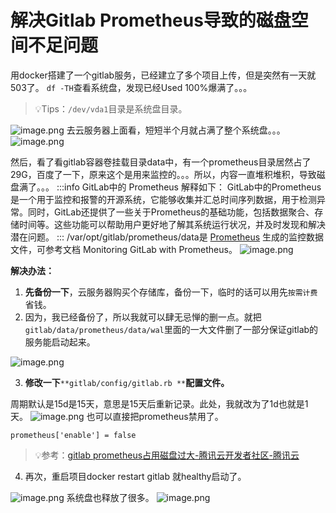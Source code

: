 # 解决Gitlab Prometheus导致的磁盘空间不足问题

用docker搭建了一个gitlab服务，已经建立了多个项目上传，但是突然有一天就503了。
`df -TH`查看系统盘，发现已经Used 100%爆满了。。。

> 💡Tips：`/dev/vda1`目录是系统盘目录。

![image.png](https://cdn.nlark.com/yuque/0/2024/png/32707260/1704179142957-500d23e8-1228-46b5-92a2-7945ab3ae316.png#averageHue=%23302523&clientId=u2e1fae89-0414-4&from=paste&height=156&id=u2565f986&originHeight=195&originWidth=645&originalType=binary&ratio=1.25&rotation=0&showTitle=false&size=22356&status=done&style=none&taskId=u11d5d84b-6990-437b-9481-d7877fe5bd2&title=&width=516)
去云服务器上面看，短短半个月就占满了整个系统盘。。。
![image.png](https://cdn.nlark.com/yuque/0/2024/png/32707260/1704179123586-e1b323c4-96c9-4671-ab92-d7605d7c9def.png#averageHue=%23e5c192&clientId=u2e1fae89-0414-4&from=paste&height=365&id=u335403c9&originHeight=456&originWidth=717&originalType=binary&ratio=1.25&rotation=0&showTitle=false&size=29085&status=done&style=none&taskId=ub9c693e5-a930-4ca1-9636-1860da92ee9&title=&width=573.6)

然后，看了看gitlab容器卷挂载目录data中，有一个prometheus目录居然占了29G，百度了一下，原来这个是用来监控的。。。所以，内容一直堆积堆积，导致磁盘满了。。。
:::info
GitLab中的 Prometheus 解释如下：
GitLab中的Prometheus是一个用于监控和报警的开源系统，它能够收集并汇总时间序列数据，用于检测异常。同时，GitLab还提供了一些关于Prometheus的基础功能，包括数据聚合、存储时间等。这些功能可以帮助用户更好地了解其系统运行状况，并及时发现和解决潜在问题。
:::
/var/opt/gitlab/prometheus/data是 [Prometheus](https://so.csdn.net/so/search?q=Prometheus&spm=1001.2101.3001.7020) 生成的监控数据文件，可参考文档 Monitoring GitLab with Prometheus。
![image.png](https://cdn.nlark.com/yuque/0/2024/png/32707260/1704179781371-6488aff0-48ca-46c8-916d-cecd292ee67c.png#averageHue=%23252321&clientId=u2e1fae89-0414-4&from=paste&height=423&id=u791ddef0&originHeight=529&originWidth=779&originalType=binary&ratio=1.25&rotation=0&showTitle=false&size=76058&status=done&style=none&taskId=ufef2c9ac-469d-40e3-ad3b-5f4035103ed&title=&width=623.2)

**解决办法：**

1. **先备份一下**，云服务器购买个存储库，备份一下，临时的话可以用先`按需计费`省钱。
2. 因为，我已经备份了，所以我就可以肆无忌惮的删一点。就把`gitlab/data/prometheus/data/wal`里面的一大文件删了一部分保证gitlab的服务能启动起来。

![image.png](https://cdn.nlark.com/yuque/0/2024/png/32707260/1704186118822-b54b3c57-aa89-45b1-bffb-a7e143ed5c6c.png#averageHue=%23272422&clientId=u3ad95638-42fe-4&from=paste&height=433&id=u9bb8b11e&originHeight=541&originWidth=855&originalType=binary&ratio=1.25&rotation=0&showTitle=false&size=59603&status=done&style=none&taskId=u712e5236-9e8b-4045-8ad5-c97ebea3c6f&title=&width=684)

3. **修改一下**`**gitlab/config/gitlab.rb **`**配置文件。**

周期默认是15d是15天，意思是15天后重新记录。此处，我就改为了1d也就是1天。
![image.png](https://cdn.nlark.com/yuque/0/2024/png/32707260/1704186297813-c24b3108-0332-4527-979b-267d1abeb119.png#averageHue=%232a2827&clientId=u3ad95638-42fe-4&from=paste&height=119&id=ub489b51a&originHeight=149&originWidth=679&originalType=binary&ratio=1.25&rotation=0&showTitle=false&size=11886&status=done&style=none&taskId=uc51f0ac9-cb0b-4a5b-8d4f-874a41ff1a8&title=&width=543.2)
也可以直接把prometheus禁用了。
```shell
prometheus['enable'] = false
```
> 💡参考：[gitlab prometheus占用磁盘过大-腾讯云开发者社区-腾讯云](https://cloud.tencent.com/developer/article/2146262)

4. 再次，重启项目docker restart gitlab 就healthy启动了。

![image.png](https://cdn.nlark.com/yuque/0/2024/png/32707260/1704185994463-31e27061-1efa-4032-8120-f168900aa44c.png#averageHue=%23ebebdd&clientId=u3ad95638-42fe-4&from=paste&height=536&id=uf62c66bd&originHeight=670&originWidth=1169&originalType=binary&ratio=1.25&rotation=0&showTitle=false&size=60241&status=done&style=none&taskId=uaa26a4cb-26a5-439f-bb5f-c14fc48f1f6&title=&width=935.2)
系统盘也释放了很多。
![image.png](https://cdn.nlark.com/yuque/0/2024/png/32707260/1704187700008-9274d7f1-8983-4c95-bd94-35df39e200f2.png#averageHue=%2325201f&clientId=u3ad95638-42fe-4&from=paste&height=169&id=u65487be9&originHeight=211&originWidth=1502&originalType=binary&ratio=1.25&rotation=0&showTitle=false&size=30597&status=done&style=none&taskId=u3bfdca01-520c-4462-933e-3f1e443e2e1&title=&width=1201.6)